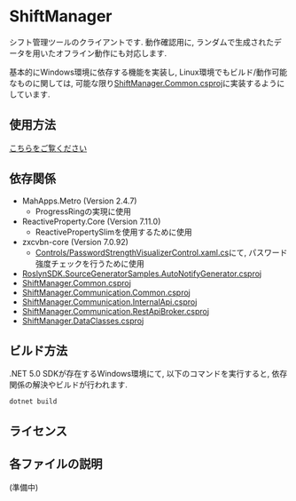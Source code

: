 # ShiftManager
シフト管理ツールのクライアントです.  動作確認用に, ランダムで生成されたデータを用いたオフライン動作にも対応します.

基本的にWindows環境に依存する機能を実装し, Linux環境でもビルド/動作可能なものに関しては, 可能な限り[ShiftManager.Common.csproj](../ShiftManager.Common/README.md)に実装するようにしています.

## 使用方法
[こちらをご覧ください](./HowToUse.md)

## 依存関係
- MahApps.Metro (Version 2.4.7)
  - ProgressRingの実現に使用
- ReactiveProperty.Core (Version 7.11.0)
  - ReactivePropertySlimを使用するために使用
- zxcvbn-core (Version 7.0.92)
  - [Controls/PasswordStrengthVisualizerControl.xaml.cs](./Controls/PasswordStrengthVisualizerControl.xaml.cs#60)にて, パスワード強度チェックを行うために使用
- [RoslynSDK.SourceGeneratorSamples.AutoNotifyGenerator.csproj](../RoslynSDK.SourceGeneratorSamples.AutoNotifyGenerator/README.md)
- [ShiftManager.Common.csproj](../ShiftManager.Common/README.md)
- [ShiftManager.Communication.Common.csproj](../ShiftManager.Communication.Common/README.md)
- [ShiftManager.Communication.InternalApi.csproj](../ShiftManager.Communication.InternalApi/README.md)
- [ShiftManager.Communication.RestApiBroker.csproj](../ShiftManager.Communication.RestApiBroker/README.md)
- [ShiftManager.DataClasses.csproj](../ShiftManager.DataClasses/README.md)

## ビルド方法
.NET 5.0 SDKが存在するWindows環境にて, 以下のコマンドを実行すると, 依存関係の解決やビルドが行われます.

```
dotnet build
```

## ライセンス

## 各ファイルの説明
(準備中)
